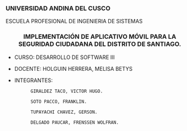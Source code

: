 ### UNIVERSIDAD ANDINA DEL CUSCO
ESCUELA PROFESIONAL DE INGENIERIA DE SISTEMAS  
  

### <div align="center">IMPLEMENTACIÓN DE APLICATIVO MÓVIL PARA LA SEGURIDAD CIUDADANA DEL DISTRITO DE SANTIAGO.</div>  
  

- CURSO:
DESARROLLO DE SOFTWARE III
  
  

- DOCENTE:
        	HOLGUIN HERRERA, MELISA BETYS  
  

- INTEGRANTES:

			GIRALDEZ TACO, VICTOR HUGO.

			SOTO PACCO, FRANKLIN.

			TUPAYACHI CHAVEZ, GERSON.

			DELGADO PAUCAR, FRENSSEN WOLFRAN.

